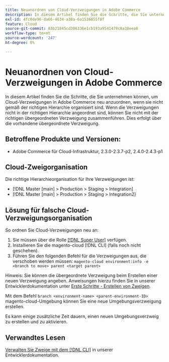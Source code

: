 ```yaml
---
title: Neuanordnen von Cloud-Verzweigungen in Adobe Commerce
description: In diesem Artikel finden Sie die Schritte, die Sie unternehmen können, um Cloud-Verzweigungen in Adobe Commerce neu anzuordnen, wenn sie nicht gemäß der richtigen Hierarchie organisiert sind. Wenn die Verzweigungen nicht in der richtigen Hierarchie angeordnet sind, können Sie nicht mit der richtigen übergeordneten Verzweigung zusammenführen. Dies erfolgt über die vorhandene übergeordnete Verzweigung.
exl-id: 4fc0de96-da66-4634-a38a-6a1536855f8f
feature: Cloud
source-git-commit: 83b21845cd306336e1cb193a9541478c8a38eea8
workflow-type: tm+mt
source-wordcount: '247'
ht-degree: 0%

---
```


# Neuanordnen von Cloud-Verzweigungen in Adobe Commerce

In diesem Artikel finden Sie die Schritte, die Sie unternehmen können, um Cloud-Verzweigungen in Adobe Commerce neu anzuordnen, wenn sie nicht gemäß der richtigen Hierarchie organisiert sind. Wenn die Verzweigungen nicht in der richtigen Hierarchie angeordnet sind, können Sie nicht mit der richtigen übergeordneten Verzweigung zusammenführen. Dies erfolgt über die vorhandene übergeordnete Verzweigung.

## Betroffene Produkte und Versionen:

* Adobe Commerce für Cloud-Infrastruktur, 2.3.0-2.3.7-p2, 2.4.0-2.4.3-p1

## Cloud-Zweigorganisation

Die richtige Hierarchieorganisation für Ihre Verzweigungen ist:

* [!DNL Master [main] > Production > Staging > Integration]
* [!DNL Master [main] > Production > Staging > Integration2]

## Lösung für falsche Cloud-Verzweigungsorganisation

So ordnen Sie Cloud-Verzweigungen neu an:

1. Sie müssen über die Rolle [[!DNL Super User]](https://experienceleague.adobe.com/docs/commerce-cloud-service/user-guide/project/user-access.html) verfügen.
1. Installieren Sie die magento-cloud [!DNL CLI] (falls noch nicht geschehen).
1. Führen Sie den folgenden Befehl für die Verzweigungen aus, die verschoben werden müssen:
   `magento-cloud environment:info -e <branch to move> parent <target parent>`

Hinweis: Sie können die übergeordnete Verzweigung beim Erstellen einer neuen Verzweigung angeben. Anweisungen hierzu finden Sie in unserer Entwicklerdokumentation unter [Erste Schritte - Erstellen von Zweigen](https://devdocs.magento.com/cloud/env/environments-start.html#getstarted).

Mit dem Befehl `branch <environment-name> <parent-environment-ID>` magento-cloud-Umgebung können Sie eine neue Umgebungsverzweigung erstellen.

Es kann einige zusätzliche Zeit dauern, einen neuen Umgebungsverzweig zu erstellen und zu aktivieren.

## Verwandtes Lesen

[Verwalten Sie Zweige mit dem  [!DNL CLI]](https://devdocs.magento.com/cloud/env/environments-start.html) in unserer Entwicklerdokumentation.

